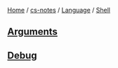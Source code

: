 [Home](https://mengxianbin.github.io) /
[cs-notes](https://mengxianbin.github.io/cs-notes/site) /
[Language](https://mengxianbin.github.io/cs-notes/site/Language) /
[Shell](https://mengxianbin.github.io/cs-notes/site/Language/Shell)

## [Arguments](https://mengxianbin.github.io/cs-notes/site/Language/Shell/Arguments)

## [Debug](https://mengxianbin.github.io/cs-notes/site/Language/Shell/Debug)
